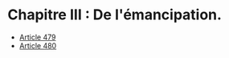 # Chapitre III : De l'émancipation.

- [Article 479](article-479.md)
- [Article 480](article-480.md)
